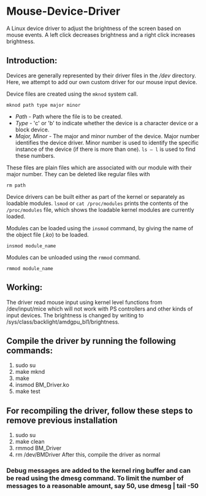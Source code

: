 # Mouse-Device-Driver
A Linux device driver to adjust the brightness of the screen based on mouse events. A left click decreases brightness and a right click increases brightness.

## Introduction:
Devices are generally represented by their driver files in the */dev* directory. Here, we attempt to add our own custom driver for our mouse input device. 

Device files are created using the ```mknod``` system call.

```
mknod path type major minor
```

- *Path* - Path where the file is to be created.
- *Type* - 'c' or 'b' to indicate whether the device is a character device or a block device.
- *Major, Minor* - The major and minor number of the device. Major number identifies the device driver. Minor number is used to identify the specific instance of the device (if there is more than one). ```ls – l``` is used to find these numbers.

These files are plain files which are associated with our module with their major number. They can be deleted like regular files with

```
rm path
```


Device drivers can be built either as part of the kernel or separately as loadable modules. ```lsmod``` or ```cat /proc/modules``` prints the contents of the ```/proc/modules``` file, which shows the loadable kernel modules are currently loaded.

Modules can be loaded using the ```insmod``` command, by giving the name of the object file (*.ko*) to be loaded.

```
insmod module_name
```
Modules can be unloaded using the ```rmmod``` command.

```
rmmod module_name
```


## Working:
The driver read mouse input using kernel level functions from /dev/input/mice which will not work with PS controllers and other kinds of input devices. The brightness is changed by writing to /sys/class/backlight/amdgpu_bl1/brightness.

## Compile the driver by running the following commands:
1) sudo su
2) make mknd 
3) make
4) insmod BM_Driver.ko
5) make test

## For recompiling the driver, follow these steps to remove previous installation
1) sudo su
2) make clean
3) rmmod BM_Driver
4) rm /dev/BMDriver
After this, compile the driver as normal

### Debug messages are added to the kernel ring buffer and can be read using the dmesg command. To limit the number of messages to a reasonable amount, say 50, use dmesg | tail -50
